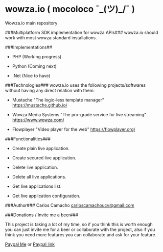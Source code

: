 # wowza.io (    mocoloco ¯\_(ツ)_/¯    )
Wowza.io main repository

###Multiplatform SDK implementation for wowza APIs###
wowza.io should work with most wowza standard installations.

###Implementations##
* PHP (Working progress)

* Python (Coming next)

* .Net (Nice to have)

###Technologies###
wowza.io uses the following projects/softwares without having any direct relation with them:

* Mustache "The logic-less template manager" <https://mustache.github.io/>

* Wowza Media Systems "The pro-grade service for live streaming" <https://www.wowza.com/>

* Flowplayer "Video player for the web" <https://flowplayer.org/>


###Functionalities###
* Create plain live application.

* Create secured live application.

* Delete live application.

* Delete all live applications.

* Get live applications list.

* Get live application configuration.

###Author###
Carlos Camacho
carloscamachoucv@gmail.com

###Donations / Invite me a beer###

This project is taking a lot of my time, so if you think this is worth enough you can just invite me for a beer or collaborate with the project, also if you think you need more features you can collaborate and ask for your feature.

[Paypal Me](https://www.paypal.me/carlosdcg/5)
or
[Paypal link](https://www.paypal.com/cgi-bin/webscr?cmd=_s-xclick&hosted_button_id=6AD6M7MA5JRTA)

